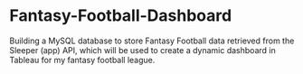 # Fantasy-Football-Dashboard
Building a MySQL database to store Fantasy Football data retrieved from the Sleeper (app) API, which will be used to create a dynamic dashboard in Tableau for my fantasy football league.
